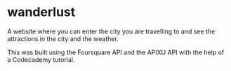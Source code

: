 # wanderlust
A website where you can enter the city you are travelling to and see the attractions in the city and the weather.

This was built using the Foursquare API and the APIXU API with the help of a Codecademy tutorial.
